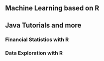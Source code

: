 ## Machine Learning based on R

## Java Tutorials and more

### Financial Statistics with R

### Data Exploration with R